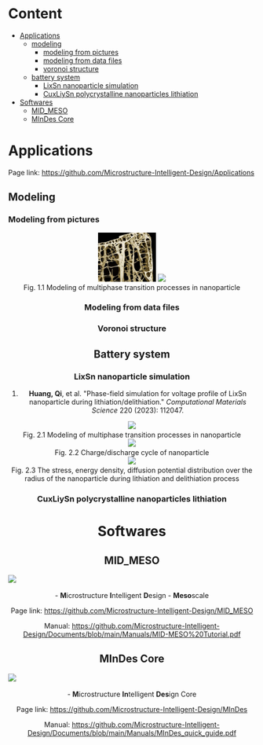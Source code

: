 # Content
- [Applications](#applications)
  - [modeling](#modeling)
    - [modeling from pictures](#modeling-from-pictures)
    - [modeling from data files](#modeling-from-data-files)
    - [voronoi structure](#voronoi-structure)
  - [battery system](#battery-system)
    - [LixSn nanoparticle simulation](#lixsn-nanoparticle-simulation)
    - [CuxLiySn polycrystalline nanoparticles lithiation](#cuxliysn-polycrystalline-nanoparticles-lithiation)
- [Softwares](#code-repository)
  - [MID_MESO](#mid_meso)
  - [MInDes Core](#mindes-core)
# Applications
Page link: https://github.com/Microstructure-Intelligent-Design/Applications
## Modeling
### Modeling from pictures
<div align=center>
<img src="https://github.com/Microstructure-Intelligent-Design/Guidance/blob/main/figures/bmp_figure.png" height="100px"/>
<img src="https://https://github.com/Microstructure-Intelligent-Design/Guidance/blob/main/figures/bmp_structure.png" height="100px"/>
</div>
<div align=center>
Fig. 1.1 Modeling of multiphase transition processes in nanoparticle

### Modeling from data files
### Voronoi structure
## Battery system
### LixSn nanoparticle simulation
1. **Huang, Qi**, et al. "Phase-field simulation for voltage profile of LixSn nanoparticle during lithiation/delithiation." *Computational Materials Science* 220 (2023): 112047.

<div align=center>
<img src="https://github.com/hq5088028/MInDes/blob/main/guide/Publications/figures/nanoparticle.jpg" width="300px">
</div>
<div align=center>
Fig. 2.1 Modeling of multiphase transition processes in nanoparticle

</div>
<div align=center>
<img src="https://github.com/hq5088028/MInDes/blob/main/guide/Publications/figures/cycling.jpg" width="800px">
</div>
<div align=center>
Fig. 2.2 Charge/discharge cycle of nanoparticle

</div>
<div align=center>
<img src="https://github.com/hq5088028/MInDes/blob/main/guide/Publications/figures/data_distribution.jpg" width="700px">
</div>
<div align=center>
Fig. 2.3 The stress, energy density, diffusion potential distribution over the radius of the nanoparticle during lithiation and delithiation process
</div>

### CuxLiySn polycrystalline nanoparticles lithiation

# Softwares
## MID_MESO
<div align=left>
<img src="https://github.com/Microstructure-Intelligent-Design/Documents/blob/main/Icon/MID_MESO_full.png" width="300px">
</div>

\- **M**icrostructure **I**ntelligent **D**esign - **Meso**scale

Page link: https://github.com/Microstructure-Intelligent-Design/MID_MESO

Manual: https://github.com/Microstructure-Intelligent-Design/Documents/blob/main/Manuals/MID-MESO%20Tutorial.pdf

## MInDes Core
<div align=left>
<img src="https://github.com/Microstructure-Intelligent-Design/Documents/blob/main/Icon/icon_full.png" width="200px">
</div>

\- **M**icrostructure **In**telligent **Des**ign Core

Page link: https://github.com/Microstructure-Intelligent-Design/MInDes

Manual: https://github.com/Microstructure-Intelligent-Design/Documents/blob/main/Manuals/MInDes_quick_guide.pdf